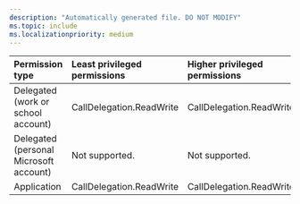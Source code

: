 ```yaml
---
description: "Automatically generated file. DO NOT MODIFY"
ms.topic: include
ms.localizationpriority: medium
---
```


|Permission type|Least privileged permissions|Higher privileged permissions|
|:---|:---|:---|
|Delegated (work or school account)|CallDelegation.ReadWrite|CallDelegation.ReadWrite|
|Delegated (personal Microsoft account)|Not supported.|Not supported.|
|Application|CallDelegation.ReadWrite|CallDelegation.ReadWrite|